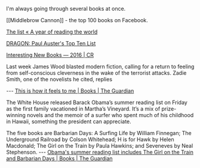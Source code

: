 I'm always going through several books at once.

[[Middlebrow Cannon]] - the top 100 books on Facebook.


[The list « A year of reading the world](http://ayearofreadingtheworld.com/thelist/)

[DRAGON: Paul Auster's Top Ten List](http://losarciniegas.blogspot.com/2016/03/paul-austers-top-ten-list.html)

[Interesting New Books — 2016 | CR](http://conversationalreading.com/interesting-new-books-2016/)

Last week James Wood blasted modern fiction, calling for a return to feeling from self-conscious cleverness in the wake of the terrorist attacks. Zadie Smith, one of the novelists he cited, replies

 --- [This is how it feels to me | Books | The Guardian](http://www.theguardian.com/books/2001/oct/13/fiction.afghanistan)

The White House released Barack Obama’s summer reading list on Friday as the first family vacationed in Martha’s Vineyard. It’s a mix of prize-winning novels and the memoir of a surfer who spent much of his childhood in Hawaii, something the president can appreciate.



The five books are Barbarian Days: A Surfing Life by William Finnegan; The Underground Railroad by Colson Whitehead; H is for Hawk by Helen Macdonald; The Girl on the Train by Paula Hawkins; and Seveneves by Neal Stephenson. --- [Obama's summer reading list includes The Girl on the Train and Barbarian Days | Books | The Guardian](https://www.theguardian.com/us-news/2016/aug/12/barack-obama-summer-reading-list-girl-on-the-train)

